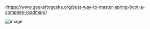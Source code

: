 (https://www.geeksforgeeks.org/best-way-to-master-spring-boot-a-complete-roadmap/)




![image](https://github.com/user-attachments/assets/aa8465d2-8558-42d7-bdaf-e804919426be)


